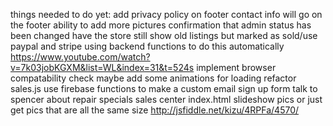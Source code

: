 things needed to do yet:
add privacy policy on footer
contact info will go on the footer
ability to add more pictures
confirmation that admin status has been changed
have the store still show old listings but marked as sold/use paypal and stripe using backend functions to do this automatically https://www.youtube.com/watch?v=7k03jobKGXM&list=WL&index=31&t=524s
implement browser compatability check
maybe add some animations for loading
refactor sales.js
use firebase functions to make a custom email sign up form
talk to spencer about repair specials sales
center index.html slideshow pics or just get pics that are all the same size http://jsfiddle.net/kizu/4RPFa/4570/
